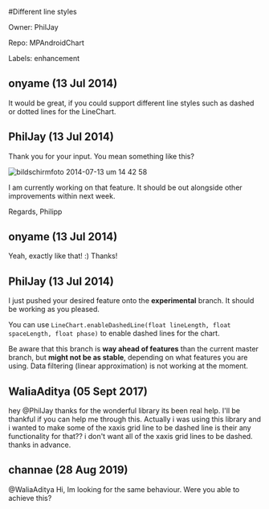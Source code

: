 #Different line styles

Owner: PhilJay

Repo: MPAndroidChart

Labels: enhancement 

## onyame (13 Jul 2014)

It would be great, if you could support different line styles such as dashed or dotted lines for the LineChart.


## PhilJay (13 Jul 2014)

Thank you for your input. You mean something like this?

![bildschirmfoto 2014-07-13 um 14 42 58](https://cloud.githubusercontent.com/assets/6759734/3564530/7c1de14a-0a8b-11e4-9cd9-a44c2007df77.png)

I am currently working on that feature. It should be out alongside other improvements within next week.

Regards,
Philipp


## onyame (13 Jul 2014)

Yeah, exactly like that! :)
Thanks!


## PhilJay (13 Jul 2014)

I just pushed your desired feature onto the **experimental** branch. It should be working as you pleased.

You can use `LineChart.enableDashedLine(float lineLength, float spaceLength, float phase)` to enable dashed lines for the chart.

Be aware that this branch is **way ahead of features** than the current master branch, but **might not be as stable**, depending on what features you are using. Data filtering (linear approximation) is not working at the moment.


## WaliaAditya (05 Sept 2017)

hey @PhilJay  thanks for the wonderful library its been real help.
I'll be thankful if you can help me through this.
Actually i was using this library and i wanted to make some of the xaxis grid line to be dashed line is their any functionality for that?? i don't want all of the xaxis grid lines to be dashed.
thanks in advance.

## channae (28 Aug 2019)

@WaliaAditya Hi, Im looking for the same behaviour. Were you able to achieve this? 


